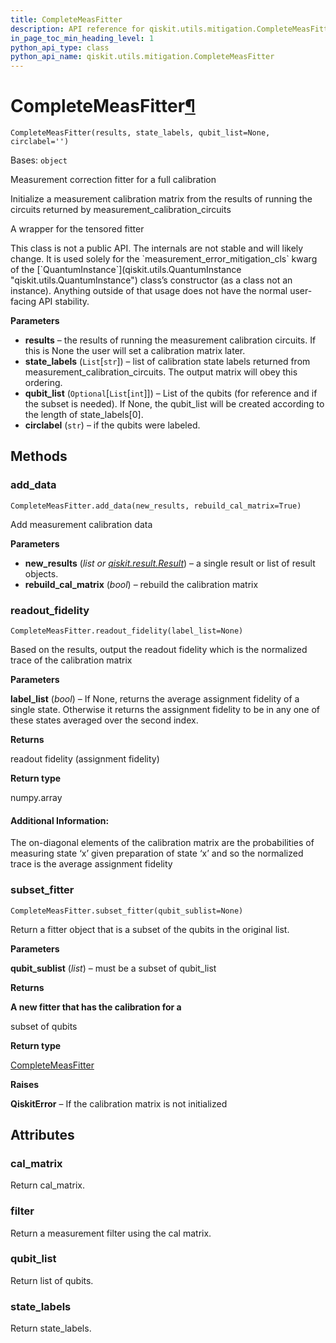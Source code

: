 ```yaml
---
title: CompleteMeasFitter
description: API reference for qiskit.utils.mitigation.CompleteMeasFitter
in_page_toc_min_heading_level: 1
python_api_type: class
python_api_name: qiskit.utils.mitigation.CompleteMeasFitter
---
```


# CompleteMeasFitter[¶](#completemeasfitter "Permalink to this headline")

<span id="qiskit.utils.mitigation.CompleteMeasFitter" />

`CompleteMeasFitter(results, state_labels, qubit_list=None, circlabel='')`

Bases: `object`

Measurement correction fitter for a full calibration

Initialize a measurement calibration matrix from the results of running the circuits returned by measurement\_calibration\_circuits

A wrapper for the tensored fitter

<Admonition title="Warning" type="caution">
  This class is not a public API. The internals are not stable and will likely change. It is used solely for the `measurement_error_mitigation_cls` kwarg of the [`QuantumInstance`](qiskit.utils.QuantumInstance "qiskit.utils.QuantumInstance") class’s constructor (as a class not an instance). Anything outside of that usage does not have the normal user-facing API stability.
</Admonition>

**Parameters**

*   **results** – the results of running the measurement calibration circuits. If this is None the user will set a calibration matrix later.
*   **state\_labels** (`List`\[`str`]) – list of calibration state labels returned from measurement\_calibration\_circuits. The output matrix will obey this ordering.
*   **qubit\_list** (`Optional`\[`List`\[`int`]]) – List of the qubits (for reference and if the subset is needed). If None, the qubit\_list will be created according to the length of state\_labels\[0].
*   **circlabel** (`str`) – if the qubits were labeled.

## Methods

### add\_data

<span id="qiskit.utils.mitigation.CompleteMeasFitter.add_data" />

`CompleteMeasFitter.add_data(new_results, rebuild_cal_matrix=True)`

Add measurement calibration data

**Parameters**

*   **new\_results** (*list or* [*qiskit.result.Result*](qiskit.result.Result "qiskit.result.Result")) – a single result or list of result objects.
*   **rebuild\_cal\_matrix** (*bool*) – rebuild the calibration matrix

### readout\_fidelity

<span id="qiskit.utils.mitigation.CompleteMeasFitter.readout_fidelity" />

`CompleteMeasFitter.readout_fidelity(label_list=None)`

Based on the results, output the readout fidelity which is the normalized trace of the calibration matrix

**Parameters**

**label\_list** (*bool*) – If None, returns the average assignment fidelity of a single state. Otherwise it returns the assignment fidelity to be in any one of these states averaged over the second index.

**Returns**

readout fidelity (assignment fidelity)

**Return type**

numpy.array

#### Additional Information:

The on-diagonal elements of the calibration matrix are the probabilities of measuring state ‘x’ given preparation of state ‘x’ and so the normalized trace is the average assignment fidelity

### subset\_fitter

<span id="qiskit.utils.mitigation.CompleteMeasFitter.subset_fitter" />

`CompleteMeasFitter.subset_fitter(qubit_sublist=None)`

Return a fitter object that is a subset of the qubits in the original list.

**Parameters**

**qubit\_sublist** (*list*) – must be a subset of qubit\_list

**Returns**

**A new fitter that has the calibration for a**

subset of qubits

**Return type**

[CompleteMeasFitter](qiskit.utils.mitigation.CompleteMeasFitter "qiskit.utils.mitigation.CompleteMeasFitter")

**Raises**

**QiskitError** – If the calibration matrix is not initialized

## Attributes

<span id="qiskit.utils.mitigation.CompleteMeasFitter.cal_matrix" />

### cal\_matrix

Return cal\_matrix.

<span id="qiskit.utils.mitigation.CompleteMeasFitter.filter" />

### filter

Return a measurement filter using the cal matrix.

<span id="qiskit.utils.mitigation.CompleteMeasFitter.qubit_list" />

### qubit\_list

Return list of qubits.

<span id="qiskit.utils.mitigation.CompleteMeasFitter.state_labels" />

### state\_labels

Return state\_labels.

